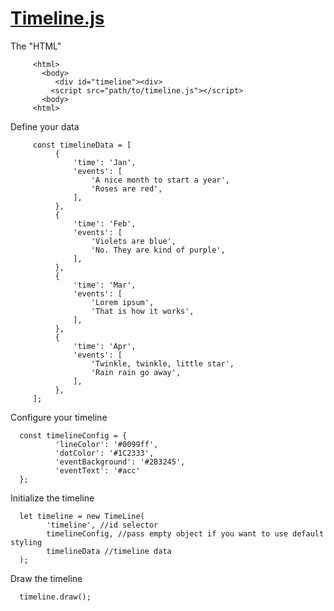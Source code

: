 # [Timeline.js](https://a4arjun.github.com/timeline/v1)

The "HTML"
       

         <html>
           <body>
              <div id="timeline"><div>
             <script src="path/to/timeline.js"></script>
           <body>
         <html>
       

     
Define your data
       


         const timelineData = [
              {
                  'time': 'Jan',
                  'events': [
                      'A nice month to start a year',
                      'Roses are red',
                  ],
              },
              {
                  'time': 'Feb',
                  'events': [
                      'Violets are blue',
                      'No. They are kind of purple',
                  ],
              },
              {
                  'time': 'Mar',
                  'events': [
                      'Lorem ipsum',
                      'That is how it works',
                  ],
              },
              {
                  'time': 'Apr',
                  'events': [
                      'Twinkle, twinkle, little star',
                      'Rain rain go away',
                  ],
              },
         ];
       

     
Configure your timeline
       


      const timelineConfig = {
              'lineColor': '#0099ff',
              'dotColor': '#1C2333',
              'eventBackground': '#2B3245',
              'eventText': '#acc'
      };
       

     
Initialize the timeline
       


      let timeline = new TimeLine(
            'timeline', //id selector
            timelineConfig, //pass empty object if you want to use default styling
            timelineData //timeline data
      );
       

     
Draw the timeline
       

      timeline.draw();
       
